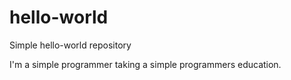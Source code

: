 # hello-world
Simple hello-world repository

I'm a simple programmer taking a simple programmers education.
